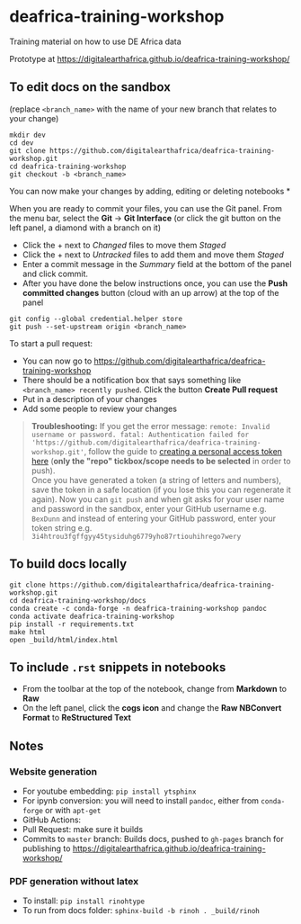 # deafrica-training-workshop
Training material on how to use DE Africa data

Prototype at https://digitalearthafrica.github.io/deafrica-training-workshop/

## To edit docs on the sandbox
(replace `<branch_name>` with the name of your new branch that relates to your change)
```
mkdir dev
cd dev
git clone https://github.com/digitalearthafrica/deafrica-training-workshop.git
cd deafrica-training-workshop
git checkout -b <branch_name>
```
You can now make your changes by adding, editing or deleting notebooks
* 

When you are ready to commit your files, you can use the Git panel.
From the menu bar, select the **Git** -> **Git Interface** (or click the git button on the left panel, a diamond with a branch on it)
* Click the + next to _Changed_ files to move them  _Staged_
* Click the + next to _Untracked_ files to add them and move them  _Staged_
* Enter a commit message in the _Summary_ field at the bottom of the panel and click commit.
* After you have done the below instructions once, you can use the **Push committed changes** button (cloud with an up arrow) at the top of the panel

```
git config --global credential.helper store
git push --set-upstream origin <branch_name>
```
To start a pull request:
* You can now go to https://github.com/digitalearthafrica/deafrica-training-workshop
* There should be a notification box that says something like `<branch_name> recently pushed`. Click the button **Create Pull request**
* Put in a description of your changes
* Add some people to review your changes

> **Troubleshooting:** If you get the error message: 
`remote: Invalid username or password.
fatal: Authentication failed for 'https://github.com/digitalearthafrica/deafrica-training-workshop.git'`, 
follow the guide to [creating a personal access token here](https://help.github.com/en/github/authenticating-to-github/creating-a-personal-access-token-for-the-command-line) (**only the "repo" tickbox/scope needs to be selected** in order to push).  
Once you have generated a token (a string of letters and numbers), save the token in a safe location (if you lose this you can regenerate it again). Now you can `git push` and when git asks for your user name and password in the sandbox, enter your GitHub username e.g. `BexDunn` and instead of entering your GitHub password, enter your token string e.g. `3i4htrou3fgffgyy45tysiduhg6779yho87rtiouhihrego7wery`

## To build docs locally
```
git clone https://github.com/digitalearthafrica/deafrica-training-workshop.git
cd deafrica-training-workshop/docs
conda create -c conda-forge -n deafrica-training-workshop pandoc
conda activate deafrica-training-workshop
pip install -r requirements.txt
make html
open _build/html/index.html
```

## To include `.rst` snippets in notebooks
* From the toolbar at the top of the notebook, change from **Markdown** to **Raw**
* On the left panel, click the **cogs icon** and change the **Raw NBConvert Format** to **ReStructured Text** 

## Notes
### Website generation
* For youtube embedding: `pip install ytsphinx`
* For ipynb conversion: you will need to install `pandoc`, either from `conda-forge` or with `apt-get`
* 	GitHub Actions:
  * Pull Request: make sure it builds
  * Commits to `master` branch: Builds docs, pushed to `gh-pages` branch for publishing to https://digitalearthafrica.github.io/deafrica-training-workshop/

### PDF generation without latex
* To install: `pip install rinohtype`
* To run from docs folder: `sphinx-build -b rinoh . _build/rinoh`
